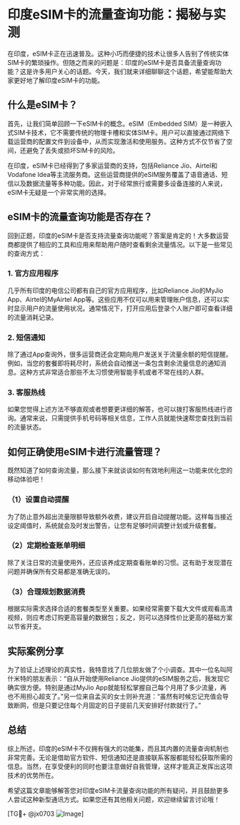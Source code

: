 # 印度eSIM卡的流量查询功能：揭秘与实测

在印度，eSIM卡正在迅速普及。这种小巧而便捷的技术让很多人告别了传统实体SIM卡的繁琐操作。但随之而来的问题是：印度的eSIM卡是否具备流量查询功能？这是许多用户关心的话题。今天，我们就来详细聊聊这个话题，希望能帮助大家更好地了解印度eSIM卡的功能。

## 什么是eSIM卡？

首先，让我们简单回顾一下eSIM卡的概念。eSIM（Embedded SIM）是一种嵌入式SIM卡技术，它不需要传统的物理卡槽和实体SIM卡。用户可以直接通过网络下载运营商的配置文件到设备中，从而实现激活和使用服务。这种方式不仅节省了空间，还避免了丢失或损坏SIM卡的风险。

在印度，eSIM卡已经得到了多家运营商的支持，包括Reliance Jio、Airtel和Vodafone Idea等主流服务商。这些运营商提供的eSIM服务覆盖了语音通话、短信以及数据流量等多种功能。因此，对于经常旅行或需要多设备连接的人来说，eSIM卡无疑是一个非常实用的选择。

## eSIM卡的流量查询功能是否存在？

回到正题，印度的eSIM卡是否支持流量查询功能呢？答案是肯定的！大多数运营商都提供了相应的工具和应用来帮助用户随时查看剩余流量情况。以下是一些常见的查询方式：

### 1. 官方应用程序
几乎所有印度的电信公司都有自己的官方应用程序，比如Reliance Jio的MyJio App、Airtel的MyAirtel App等。这些应用不仅可以用来管理账户信息，还可以实时显示用户的流量使用状况。通常情况下，打开应用后登录个人账户即可查看详细的流量消耗记录。

### 2. 短信通知
除了通过App查询外，很多运营商还会定期向用户发送关于流量余额的短信提醒。例如，当您的套餐即将耗尽时，系统会自动推送一条包含剩余流量信息的通知消息。这种方式非常适合那些不太习惯使用智能手机或者不常在线的人群。

### 3. 客服热线
如果您觉得上述方法不够直观或者想要更详细的解答，也可以拨打客服热线进行咨询。通常来说，只需提供手机号码等相关信息，工作人员就能快速帮您查找到当前的流量状态。

## 如何正确使用eSIM卡进行流量管理？

既然知道了如何查询流量，那么接下来就谈谈如何有效地利用这一功能来优化您的移动体验吧！

### （1）设置自动提醒
为了防止意外超出流量限额导致额外收费，建议开启自动提醒功能。这样每当接近设定阈值时，系统就会及时发出警告，让您有足够时间调整计划或升级套餐。

### （2）定期检查账单明细
除了关注日常的流量使用外，还应该养成定期查看账单的习惯。这有助于发现潜在问题并确保所有交易都是准确无误的。

### （3）合理规划数据消费
根据实际需求选择合适的套餐类型至关重要。如果经常需要下载大文件或观看高清视频，则应考虑订购更高容量的数据包；反之，则可以选择性价比更高的基础方案以节省开支。

## 实际案例分享

为了验证上述理论的真实性，我特意找了几位朋友做了个小调查。其中一位名叫阿什米特的朋友表示：“自从开始使用Reliance Jio提供的eSIM服务之后，我发现它确实很方便。特别是通过MyJio App就能轻松掌握自己每个月用了多少流量，再也不用担心超支了。”另一位来自孟买的女士则补充道：“虽然有时候忘记充值会导致断网，但是只要记住每个月固定的日子提前几天安排好付款就行了。”

## 总结

综上所述，印度的eSIM卡不仅拥有强大的功能集，而且其内置的流量查询机制也非常完善。无论是借助官方软件、短信通知还是直接联系客服都能轻松获取所需的信息。当然，在享受便利的同时也要注意做好自我管理，这样才能真正发挥出这项技术的优势所在。

希望这篇文章能够解答您对印度eSIM卡流量查询功能的所有疑问，并且鼓励更多人尝试这种新型通讯方式。如果您还有其他相关问题，欢迎继续留言讨论哦！

[TG💪+ @jx0703 ![Image](https://github.com/user-attachments/assets/dbca1d08-cadb-493c-b0ec-ad6f7a83f270)]